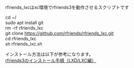 rfriends_lxcはxc環境でrfriends3を動作させるスクリプトです  
  
cd ~/  
sudo apt install git  
rm -rf rfriends_lxc  
git clone https://github.com/rfriends/rfriends_lxc.git  
cd rfriends_lxc  
sh rfriends_lxc.sh  
  
インストール方法は以下が参考になります。  
[rfriends3のインストール手順（LXD/LXC編）](https://github.com/rfriends/rfriends_lxc/wiki)
